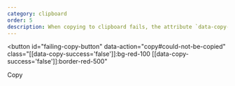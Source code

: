 ```yaml
---
category: clipboard
order: 5
description: When copying to clipboard fails, the attribute `data-copy-success="false"` is added to the target.
---
```


<button
  id="failing-copy-button"
  data-action="copy#could-not-be-copied"
  class="[[data-copy-success='false']]:bg-red-100 [[data-copy-success='false']]:border-red-500"
>
  Copy
</button>

<!-- demo; script to fake a failing copy to clipboard action -->
<script>
  const previousContent = navigator.clipboard.writeText;

  document.getElementById("failing-copy-button").addEventListener("click", () => {
    navigator.clipboard.writeText = () => Promise.reject(new Error("You shall not pass"));

    setTimeout(() => {
      navigator.clipboard.writeText = previousContent;
    }, 0);
  });
</script>
